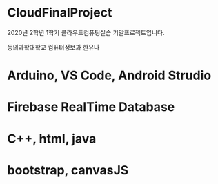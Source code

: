 # CloudFinalProject
2020년 2학년 1학기 클라우드컴퓨팅실습 기말프로젝트입니다.

동의과학대학교 컴퓨터정보과 한유나

# Arduino, VS Code, Android Strudio
# Firebase RealTime Database
# C++, html, java
# bootstrap, canvasJS

